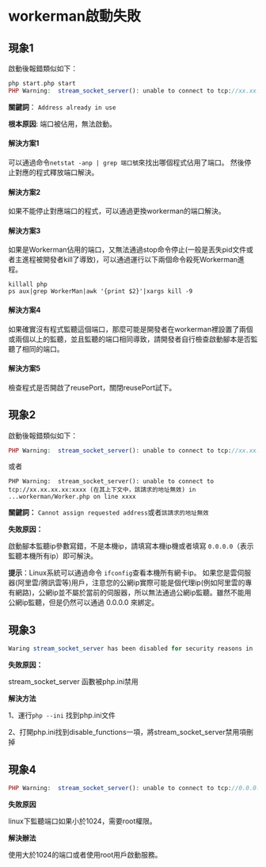 # workerman啟動失敗

## 現象1
啟動後報錯類似如下：
```php
php start.php start
PHP Warning:  stream_socket_server(): unable to connect to tcp://xx.xx.xx.xx:xxxx (Address already in use) in ...workerman/Worker.php on line xxxx

```
**關鍵詞**： ```Address already in use```

**根本原因**: 端口被佔用，無法啟動。

#### 解決方案1

可以通過命令```netstat -anp | grep 端口號```來找出哪個程式佔用了端口。
然後停止對應的程式釋放端口解決。

#### 解決方案2
如果不能停止對應端口的程式，可以通過更換workerman的端口解決。

#### 解決方案3
如果是Workerman佔用的端口，又無法通過stop命令停止(一般是丟失pid文件或者主進程被開發者kill了導致)，可以通過運行以下兩個命令殺死Workerman進程。

```shell
killall php
ps aux|grep WorkerMan|awk '{print $2}'|xargs kill -9
```

#### 解決方案4

如果確實沒有程式監聽這個端口，那麼可能是開發者在workerman裡設置了兩個或兩個以上的監聽，並且監聽的端口相同導致，請開發者自行檢查啟動腳本是否監聽了相同的端口。

#### 解決方案5

檢查程式是否開啟了reusePort，關閉reusePort試下。

## 現象2
啟動後報錯類似如下：
```php
PHP Warning:  stream_socket_server(): unable to connect to tcp://xx.xx.xx.xx:xxx (Cannot assign requested address) in ...workerman/Worker.php on line xxxx
```
或者
```shell
PHP Warning:  stream_socket_server(): unable to connect to tcp://xx.xx.xx.xx:xxxx (在其上下文中，該請求的地址無效) in ...workerman/Worker.php on line xxxx
```
**關鍵詞：** `Cannot assign requested address`或者`該請求的地址無效`

**失敗原因：**

啟動腳本監聽ip參數寫錯，不是本機ip，請填寫本機ip機或者填寫 ```0.0.0.0```（表示監聽本機所有ip）即可解決。

**提示**：Linux系統可以通過命令 ```ifconfig```查看本機所有網卡ip。
如果您是雲伺服器(阿里雲/腾訊雲等)用戶，注意您的公網ip實際可能是個代理ip(例如阿里雲的專有網路)，公網ip並不屬於當前的伺服器，所以無法通過公網ip監聽。雖然不能用公網ip監聽，但是仍然可以通過 0.0.0.0 來綁定。

## 現象3
```php
Waring stream_socket_server has been disabled for security reasons in ...
```
**失敗原因：**

stream_socket_server 函數被php.ini禁用

**解決方法**

1、運行```php --ini``` 找到php.ini文件

2、打開php.ini找到disable_functions一項，將stream_socket_server禁用項刪掉

## 現象4
```php
PHP Warning:  stream_socket_server(): unable to connect to tcp://0.0.0.0:xxx (Permission denied)
```
**失敗原因**

linux下監聽端口如果小於1024，需要root權限。

**解決辦法**

使用大於1024的端口或者使用root用戶啟動服務。
